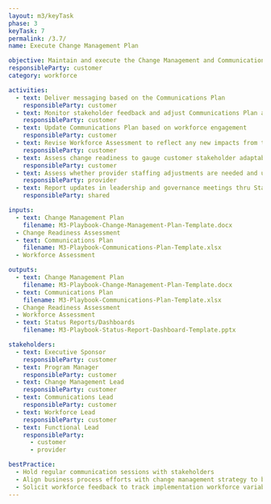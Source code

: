 ```yaml
---
layout: m3/keyTask
phase: 3
keyTask: 7
permalink: /3.7/
name: Execute Change Management Plan

objective: Maintain and execute the Change Management and Communications Plans based on feedback from the previous phases; implement updates as appropriate.
responsibleParty: customer
category: workforce

activities:
  - text: Deliver messaging based on the Communications Plan
    responsibleParty: customer
  - text: Monitor stakeholder feedback and adjust Communications Plan as needed
    responsibleParty: customer
  - text: Update Communications Plan based on workforce engagement 
    responsibleParty: customer
  - text: Revise Workforce Assessment to reflect any new impacts from the implementation
    responsibleParty: customer
  - text: Assess change readiness to gauge customer stakeholder adaptability and update planning as needed
    responsibleParty: customer
  - text: Assess whether provider staffing adjustments are needed and updating planning if required
    responsibleParty: provider
  - text: Report updates in leadership and governance meetings thru Status Reports/Dashboards
    responsibleParty: shared

inputs:
  - text: Change Management Plan
    filename: M3-Playbook-Change-Management-Plan-Template.docx
  - Change Readiness Assessment
  - text: Communications Plan
    filename: M3-Playbook-Communications-Plan-Template.xlsx
  - Workforce Assessment

outputs:
  - text: Change Management Plan
    filename: M3-Playbook-Change-Management-Plan-Template.docx
  - text: Communications Plan
    filename: M3-Playbook-Communications-Plan-Template.xlsx
  - Change Readiness Assessment
  - Workforce Assessment
  - text: Status Reports/Dashboards
    filename: M3-Playbook-Status-Report-Dashboard-Template.pptx

stakeholders:
  - text: Executive Sponsor
    responsibleParty: customer
  - text: Program Manager
    responsibleParty: customer
  - text: Change Management Lead
    responsibleParty: customer
  - text: Communications Lead
    responsibleParty: customer
  - text: Workforce Lead
    responsibleParty: customer
  - text: Functional Lead
    responsibleParty:
      - customer
      - provider

bestPractice:
  - Hold regular communication sessions with stakeholders
  - Align business process efforts with change management strategy to better communicate process changes
  - Solicit workforce feedback to track implementation workforce variables and increase likelihood of success
---
```

